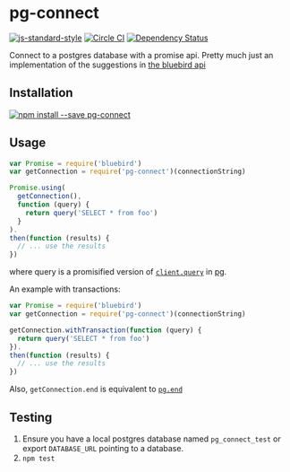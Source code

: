 pg-connect
==============
[![js-standard-style](https://img.shields.io/badge/code%20style-standard-brightgreen.svg?style=flat)](https://github.com/feross/standard)
[![Circle CI](https://circleci.com/gh/lanetix/node-pg-connect.svg?style=svg)](https://circleci.com/gh/lanetix/node-pg-connect)
[![Dependency Status](https://david-dm.org/lanetix/node-pg-connect.svg)](https://david-dm.org/lanetix/node-pg-connect)

Connect to a postgres database with a promise api. Pretty much just an implementation of the suggestions in [the bluebird api](https://github.com/petkaantonov/bluebird/blob/master/API.md#resource-management) 

Installation
------------
[![npm install --save pg-connect](https://nodei.co/npm/pg-connect.png)](https://npmjs.org/package/pg-connect)

Usage
-----

```javascript
var Promise = require('bluebird')
var getConnection = require('pg-connect')(connectionString)

Promise.using(
  getConnection(),
  function (query) {
    return query('SELECT * from foo')
  }
).
then(function (results) {
  // ... use the results
})
```

where query is a promisified version of [`client.query`](https://github.com/brianc/node-postgres/wiki/Client#method-query-simple) in [pg](https://github.com/brianc/node-postgres).

An example with transactions:

```javascript
var Promise = require('bluebird')
var getConnection = require('pg-connect')(connectionString)

getConnection.withTransaction(function (query) {
  return query('SELECT * from foo')
}).
then(function (results) {
  // ... use the results
})
```

Also, `getConnection.end` is equivalent to [`pg.end`](https://github.com/brianc/node-postgres/wiki/pg#end)

Testing
-------

1. Ensure you have a local postgres database named `pg_connect_test` or export
   `DATABASE_URL` pointing to a database.
2. `npm test`
